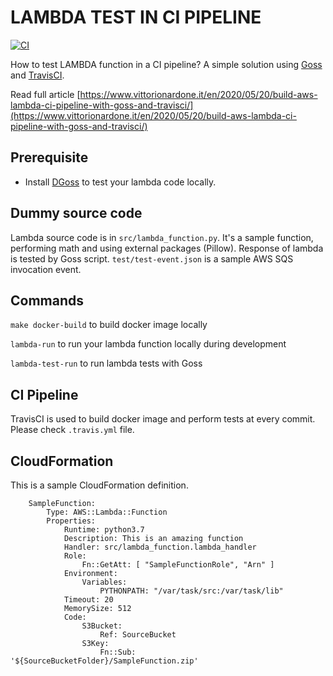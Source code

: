 # LAMBDA TEST IN CI PIPELINE

[![CI](https://travis-ci.com/vittorio-nardone/lambda-test-CI-pipeline.svg?branch=master)](https://travis-ci.com/vittorio-nardone/lambda-test-CI-pipeline)

How to test LAMBDA function in a CI pipeline? A simple solution using [Goss](https://goss.rocks) and [TravisCI](https://travis-ci.com/).

Read full article [https://www.vittorionardone.it/en/2020/05/20/build-aws-lambda-ci-pipeline-with-goss-and-travisci/](https://www.vittorionardone.it/en/2020/05/20/build-aws-lambda-ci-pipeline-with-goss-and-travisci/)

## Prerequisite

* Install [DGoss](https://github.com/aelsabbahy/goss/tree/master/extras/dgoss) to test your lambda code locally.

## Dummy source code
Lambda source code is in `src/lambda_function.py`. It's a sample function, performing math and using external packages (Pillow).
Response of lambda is tested by Goss script. `test/test-event.json` is a sample AWS SQS invocation event. 

## Commands

`make docker-build` to build docker image locally

`lambda-run` to run your lambda function locally during development

`lambda-test-run` to run lambda tests with Goss

## CI Pipeline

TravisCI is used to build docker image and perform tests at every commit. 
Please check `.travis.yml` file. 

## CloudFormation 

This is a sample CloudFormation definition.

```
    SampleFunction:
        Type: AWS::Lambda::Function
        Properties:
            Runtime: python3.7
            Description: This is an amazing function
            Handler: src/lambda_function.lambda_handler
            Role: 
                Fn::GetAtt: [ "SampleFunctionRole", "Arn" ]
            Environment:
                Variables:
                    PYTHONPATH: "/var/task/src:/var/task/lib"
            Timeout: 20
            MemorySize: 512
            Code:
                S3Bucket: 
                    Ref: SourceBucket
                S3Key: 
                    Fn::Sub: '${SourceBucketFolder}/SampleFunction.zip'
```
